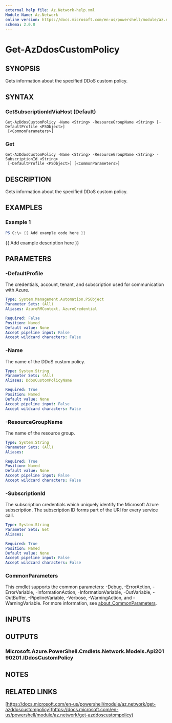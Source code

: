 ```yaml
---
external help file: Az.Network-help.xml
Module Name: Az.Network
online version: https://docs.microsoft.com/en-us/powershell/module/az.network/get-azddoscustompolicy
schema: 2.0.0
---
```


# Get-AzDdosCustomPolicy

## SYNOPSIS
Gets information about the specified DDoS custom policy.

## SYNTAX

### GetSubscriptionIdViaHost (Default)
```
Get-AzDdosCustomPolicy -Name <String> -ResourceGroupName <String> [-DefaultProfile <PSObject>]
 [<CommonParameters>]
```

### Get
```
Get-AzDdosCustomPolicy -Name <String> -ResourceGroupName <String> -SubscriptionId <String>
 [-DefaultProfile <PSObject>] [<CommonParameters>]
```

## DESCRIPTION
Gets information about the specified DDoS custom policy.

## EXAMPLES

### Example 1
```powershell
PS C:\> {{ Add example code here }}
```

{{ Add example description here }}

## PARAMETERS

### -DefaultProfile
The credentials, account, tenant, and subscription used for communication with Azure.

```yaml
Type: System.Management.Automation.PSObject
Parameter Sets: (All)
Aliases: AzureRMContext, AzureCredential

Required: False
Position: Named
Default value: None
Accept pipeline input: False
Accept wildcard characters: False
```

### -Name
The name of the DDoS custom policy.

```yaml
Type: System.String
Parameter Sets: (All)
Aliases: DdosCustomPolicyName

Required: True
Position: Named
Default value: None
Accept pipeline input: False
Accept wildcard characters: False
```

### -ResourceGroupName
The name of the resource group.

```yaml
Type: System.String
Parameter Sets: (All)
Aliases:

Required: True
Position: Named
Default value: None
Accept pipeline input: False
Accept wildcard characters: False
```

### -SubscriptionId
The subscription credentials which uniquely identify the Microsoft Azure subscription.
The subscription ID forms part of the URI for every service call.

```yaml
Type: System.String
Parameter Sets: Get
Aliases:

Required: True
Position: Named
Default value: None
Accept pipeline input: False
Accept wildcard characters: False
```

### CommonParameters
This cmdlet supports the common parameters: -Debug, -ErrorAction, -ErrorVariable, -InformationAction, -InformationVariable, -OutVariable, -OutBuffer, -PipelineVariable, -Verbose, -WarningAction, and -WarningVariable. For more information, see [about_CommonParameters](http://go.microsoft.com/fwlink/?LinkID=113216).

## INPUTS

## OUTPUTS

### Microsoft.Azure.PowerShell.Cmdlets.Network.Models.Api20190201.IDdosCustomPolicy
## NOTES

## RELATED LINKS

[https://docs.microsoft.com/en-us/powershell/module/az.network/get-azddoscustompolicy](https://docs.microsoft.com/en-us/powershell/module/az.network/get-azddoscustompolicy)

